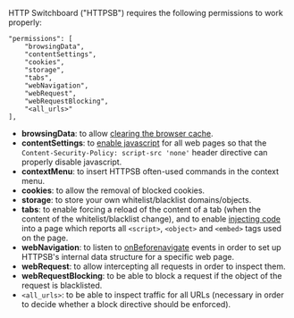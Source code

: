 HTTP Switchboard ("HTTPSB") requires the following permissions to work properly:

    "permissions": [
        "browsingData",
        "contentSettings",
        "cookies",
        "storage",
        "tabs",
        "webNavigation",
        "webRequest",
        "webRequestBlocking",
        "<all_urls>"
    ],

* **browsingData**: to allow [clearing the browser cache](http://developer.chrome.com/extensions/browsingData.html#method-removeCache).
* **contentSettings**: to [enable javascript](http://developer.chrome.com/extensions/contentSettings.html#property-javascript) for all web pages so that the `Content-Security-Policy: script-src 'none'` header directive can properly disable javascript.
* **contextMenu**: to insert HTTPSB often-used commands in the context menu.
* **cookies**: to allow the removal of blocked cookies.
* **storage**: to store your own whitelist/blacklist domains/objects.
* **tabs**: to enable forcing a reload of the content of a tab (when the content of the whitelist/blacklist change), and to enable [injecting code](https://github.com/gorhill/httpswitchboard/blob/master/js/inject.js) into a page which reports all `<script>`, `<object>` and `<embed>` tags used on the page.
* **webNavigation**: to listen to [onBeforenavigate](http://developer.chrome.com/extensions/webNavigation.html#event-onBeforeNavigate) events in order to set up HTTPSB's internal data structure for a specific web page.
* **webRequest**: to allow intercepting all requests in order to inspect them.
* **webRequestBlocking**: to be able to block a request if the object of the request is blacklisted.
* `<all_urls>`: to be able to inspect traffic for all URLs (necessary in order to decide whether a block directive should be enforced).